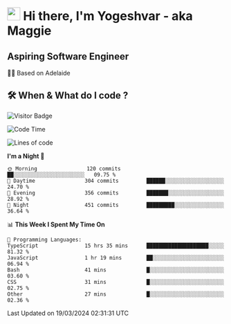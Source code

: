 <h1><img src="https://emojis.slackmojis.com/emojis/images/1531849430/4246/blob-sunglasses.gif?1531849430" width="30"/> Hi there, I'm Yogeshvar - aka Maggie</h1>

## Aspiring Software Engineer
🏂🏻  Based on Adelaide 

## 🛠 When & What do I code ?  

![Visitor Badge](https://visitor-badge.feriirawann.repl.co?username=yogeshvar&repo=yogeshvar&label=Visitors&style=plastic&color=%23457BFF&contentType=svg)

<!--START_SECTION:waka-->
![Code Time](http://img.shields.io/badge/Code%20Time-2%2C763%20hrs-blue)

![Lines of code](https://img.shields.io/badge/From%20Hello%20World%20I%27ve%20Written-4.1%20million%20lines%20of%20code-blue)

**I'm a Night 🦉** 

```text
🌞 Morning                120 commits         ██░░░░░░░░░░░░░░░░░░░░░░░   09.75 % 
🌆 Daytime                304 commits         ██████░░░░░░░░░░░░░░░░░░░   24.70 % 
🌃 Evening                356 commits         ███████░░░░░░░░░░░░░░░░░░   28.92 % 
🌙 Night                  451 commits         █████████░░░░░░░░░░░░░░░░   36.64 % 
```


📊 **This Week I Spent My Time On** 

```text
💬 Programming Languages: 
TypeScript               15 hrs 35 mins      ████████████████████░░░░░   81.32 % 
JavaScript               1 hr 19 mins        ██░░░░░░░░░░░░░░░░░░░░░░░   06.94 % 
Bash                     41 mins             █░░░░░░░░░░░░░░░░░░░░░░░░   03.60 % 
CSS                      31 mins             █░░░░░░░░░░░░░░░░░░░░░░░░   02.75 % 
Other                    27 mins             █░░░░░░░░░░░░░░░░░░░░░░░░   02.36 % 
```


 Last Updated on 19/03/2024 02:31:31 UTC
<!--END_SECTION:waka-->
